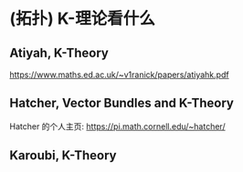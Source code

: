 # (拓扑) K-理论看什么

## Atiyah, K-Theory

https://www.maths.ed.ac.uk/~v1ranick/papers/atiyahk.pdf

## Hatcher, Vector Bundles and K-Theory

Hatcher 的个人主页:
https://pi.math.cornell.edu/~hatcher/

## Karoubi, K-Theory
